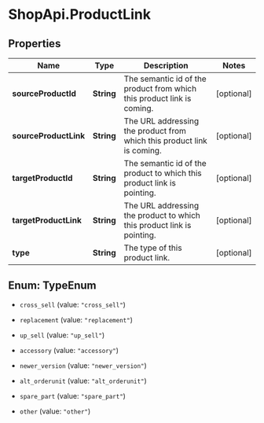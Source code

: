 # ShopApi.ProductLink

## Properties
Name | Type | Description | Notes
------------ | ------------- | ------------- | -------------
**sourceProductId** | **String** | The semantic id of the product from which this product link is coming. | [optional] 
**sourceProductLink** | **String** | The URL addressing the product from which this product link is coming. | [optional] 
**targetProductId** | **String** | The semantic id of the product to which this product link is pointing. | [optional] 
**targetProductLink** | **String** | The URL addressing the product to which this product link is pointing. | [optional] 
**type** | **String** | The type of this product link. | [optional] 


<a name="TypeEnum"></a>
## Enum: TypeEnum


* `cross_sell` (value: `"cross_sell"`)

* `replacement` (value: `"replacement"`)

* `up_sell` (value: `"up_sell"`)

* `accessory` (value: `"accessory"`)

* `newer_version` (value: `"newer_version"`)

* `alt_orderunit` (value: `"alt_orderunit"`)

* `spare_part` (value: `"spare_part"`)

* `other` (value: `"other"`)




